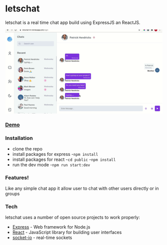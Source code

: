 # letschat

letschat is a real time chat app build using ExpressJS an ReactJS.

![](preview.gif)

### [Demo](https://letschat101.herokuapp.com/login)

### Installation

- clone the repo
- install packages for express -`npm install`
- install packages for react -`cd public` -`npm install`
- run the dev mode -`npm run start:dev`

### Features!

Like any simple chat app it allow user to chat with other users directly or in groups

### Tech

letschat uses a number of open source projects to work properly:

- [Express](https://expressjs.com/) - Web framework for Node.js
- [React](https://reactjs.org/) - JavaScript library for building user interfaces
- [socket-io](https://socket.io/) - real-time sockets
